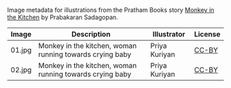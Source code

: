 Image metadata for illustrations from the Pratham Books story [Monkey in the Kitchen](https://storyweaver.org.in/stories/2515-monkey-in-the-kitchen) by Prabakaran Sadagopan.

Image | Description | Illustrator | License
----- | ----------- | ----------- | -------
01.jpg | Monkey in the kitchen, woman running towards crying baby | Priya Kuriyan | [CC-BY](https://creativecommons.org/licenses/by/4.0/)
02.jpg | Monkey in the kitchen, woman running towards crying baby | Priya Kuriyan | [CC-BY](https://creativecommons.org/licenses/by/4.0/)